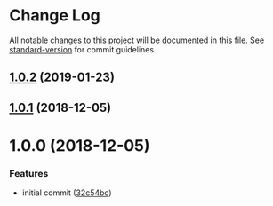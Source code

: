 # Change Log

All notable changes to this project will be documented in this file. See [standard-version](https://github.com/conventional-changelog/standard-version) for commit guidelines.

<a name="1.0.2"></a>
## [1.0.2](https://gitlab.com/m03geek/fastify-websocket-server/compare/v1.0.1...v1.0.2) (2019-01-23)



<a name="1.0.1"></a>
## [1.0.1](https://gitlab.com/m03geek/fastify-websocket-server/compare/v1.0.0...v1.0.1) (2018-12-05)



<a name="1.0.0"></a>
# 1.0.0 (2018-12-05)


### Features

* initial commit ([32c54bc](https://gitlab.com/m03geek/fastify-websocket-server/commit/32c54bc))
